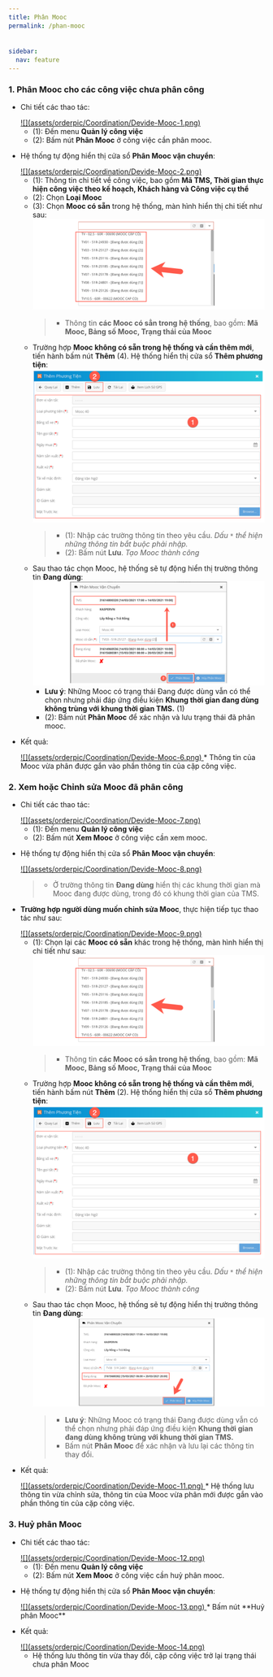 ```yaml
---
title: Phân Mooc 
permalink: /phan-mooc


sidebar:
  nav: feature
---
```


### **1. Phân Mooc cho các công việc chưa phân công**

* Chi tiết các thao tác: 

    <a href='assets/orderpic/Coordination/Devide-Mooc-1.png'>
        ![](assets/orderpic/Coordination/Devide-Mooc-1.png)
    </a>

    * (1): Đến menu **Quản lý công việc**
    * (2): Bấm nút **Phân Mooc** ở công việc cần phân mooc. 

* Hệ thống tự động hiển thị cửa sổ **Phân Mooc vận chuyển**:

    <a href='assets/orderpic/Coordination/Devide-Mooc-2.png'>
        ![](assets/orderpic/Coordination/Devide-Mooc-2.png)
    </a>
    
    * (1): Thông tin chi tiết về công việc, bao gồm **Mã TMS, Thời gian thực hiện công việc theo kế hoạch, Khách hàng và Công việc cụ thể**
    * (2): Chọn **Loại Mooc**
    * (3): Chọn **Mooc có sẵn** trong hệ thống, màn hình hiển thị chi tiết như sau:
        <a href='assets/orderpic/Coordination/Devide-Mooc-3.png'>
            ![](assets/orderpic/Coordination/Devide-Mooc-3.png)
        </a> 
        >* Thông tin **các Mooc có sẳn trong hệ thống**, bao gồm: **Mã Mooc, Bảng số Mooc, Trạng thái của Mooc**
    * Trường hợp **Mooc không có sẵn trong hệ thống và cần thêm mới**, tiến hành bấm nút **Thêm** (4). Hệ thống hiển thị cửa sổ **Thêm phương tiện**:
        <a href='assets/orderpic/Coordination/Devide-Mooc-4.png'>
            ![](assets/orderpic/Coordination/Devide-Mooc-4.png)
        </a> 
        >* (1): Nhập các trường thông tin theo yêu cầu. *Dấu `*` thể hiện những thông tin bắt buộc phải nhập.*
        >* (2): Bấm nút **Lưu**. *Tạo Mooc thành công*
    * Sau thao tác chọn Mooc, hệ thống sẽ tự động hiển thị trường thông tin **Đang dùng**:
        <a href='assets/orderpic/Coordination/Devide-Mooc-5.png'>
            ![](assets/orderpic/Coordination/Devide-Mooc-5.png)
        </a>    
        * **Lưu ý**: Những Mooc có trạng thái Đang được dùng vẫn có thể chọn nhưng phải đáp ứng điều kiện **Khung thời gian đang dùng không trùng với khung thời gian TMS.** (1)
        * (2): Bấm nút **Phân Mooc** để xác nhận và lưu trạng thái đã phân mooc.

* Kết quả:

    <a href='assets/orderpic/Coordination/Devide-Mooc-6.png'>
        ![](assets/orderpic/Coordination/Devide-Mooc-6.png)
    </a>
    * Thông tin của Mooc vừa phân được gắn vào phần thông tin của cặp công việc. 

### **2. Xem hoặc Chỉnh sửa Mooc đã phân công**

* Chi tiết các thao tác:

    <a href='assets/orderpic/Coordination/Devide-Mooc-7.png'>
        ![](assets/orderpic/Coordination/Devide-Mooc-7.png)
    </a>

    * (1): Đến menu **Quản lý công việc**
    * (2): Bấm nút **Xem Mooc** ở công việc cần xem mooc. 

* Hệ thống tự động hiển thị cửa sổ **Phân Mooc vận chuyển**:

    <a href='assets/orderpic/Coordination/Devide-Mooc-8.png'>
        ![](assets/orderpic/Coordination/Devide-Mooc-8.png)
    </a>

    >* Ở trường thông tin **Đang dùng** hiển thị các khung thời gian mà Mooc đang được dùng, trong đó có khung thời gian của TMS.

* **Trường hợp người dùng muốn chỉnh sửa Mooc**, thực hiện tiếp tục thao tác như sau:

    <a href='assets/orderpic/Coordination/Devide-Mooc-9.png'>
        ![](assets/orderpic/Coordination/Devide-Mooc-9.png)
    </a>

    * (1): Chọn lại các **Mooc có sẵn** khác trong hệ thống, màn hình hiển thị chi tiết như sau:
        <a href='assets/orderpic/Coordination/Devide-Mooc-3.png'>
            ![](assets/orderpic/Coordination/Devide-Mooc-3.png)
        </a> 
        >* Thông tin **các Mooc có sẳn trong hệ thống**, bao gồm: **Mã Mooc, Bảng số Mooc, Trạng thái của Mooc**
    * Trường hợp **Mooc không có sẵn trong hệ thống và cần thêm mới**, tiến hành bấm nút **Thêm** (2). Hệ thống hiển thị cửa sổ **Thêm phương tiện**:
        <a href='assets/orderpic/Coordination/Devide-Mooc-4.png'>
            ![](assets/orderpic/Coordination/Devide-Mooc-4.png)
        </a> 
        >* (1): Nhập các trường thông tin theo yêu cầu. *Dấu `*` thể hiện những thông tin bắt buộc phải nhập.*
        >* (2): Bấm nút **Lưu**. *Tạo Mooc thành công*
    * Sau thao tác chọn Mooc, hệ thống sẽ tự động hiển thị trường thông tin **Đang dùng**:
        <a href='assets/orderpic/Coordination/Devide-Mooc-10.png'>
            ![](assets/orderpic/Coordination/Devide-Mooc-10.png)
        </a>    
        >* **Lưu ý**: Những Mooc có trạng thái Đang được dùng vẫn có thể chọn nhưng phải đáp ứng điều kiện **Khung thời gian đang dùng không trùng với khung thời gian TMS.**
        >* Bấm nút **Phân Mooc** để xác nhận và lưu lại các thông tin thay đổi.

* Kết quả:

    <a href='assets/orderpic/Coordination/Devide-Mooc-11.png'>
        ![](assets/orderpic/Coordination/Devide-Mooc-11.png)
    </a>
    * Hệ thống lưu thông tin vừa chỉnh sửa, thông tin của Mooc vừa phân mới được gắn vào phần thông tin của cặp công việc.

### **3. Huỷ phân Mooc**

* Chi tiết các thao tác:

    <a href='assets/orderpic/Coordination/Devide-Mooc-12.png'>
        ![](assets/orderpic/Coordination/Devide-Mooc-12.png)
    </a>

    * (1): Đến menu **Quản lý công việc**
    * (2): Bấm nút **Xem Mooc** ở công việc cần huỷ phân mooc. 

* Hệ thống tự động hiển thị cửa sổ **Phân Mooc vận chuyển**:

    <a href='assets/orderpic/Coordination/Devide-Mooc-13.png'>
        ![](assets/orderpic/Coordination/Devide-Mooc-13.png)
    </a>
    * Bấm nút **Huỷ phân Mooc**

* Kết quả:

    <a href='assets/orderpic/Coordination/Devide-Mooc-14.png'>
        ![](assets/orderpic/Coordination/Devide-Mooc-14.png)
    </a>

    * Hệ thống lưu thông tin vừa thay đổi, cặp công việc trở lại trạng thái chưa phân Mooc